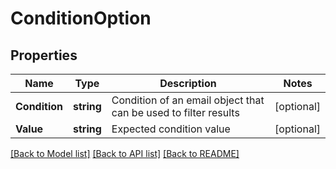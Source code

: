 # ConditionOption

## Properties

Name | Type | Description | Notes
------------ | ------------- | ------------- | -------------
**Condition** | **string** | Condition of an email object that can be used to filter results | [optional] 
**Value** | **string** | Expected condition value | [optional] 

[[Back to Model list]](../README#documentation-for-models) [[Back to API list]](../README#documentation-for-api-endpoints) [[Back to README]](../README)



